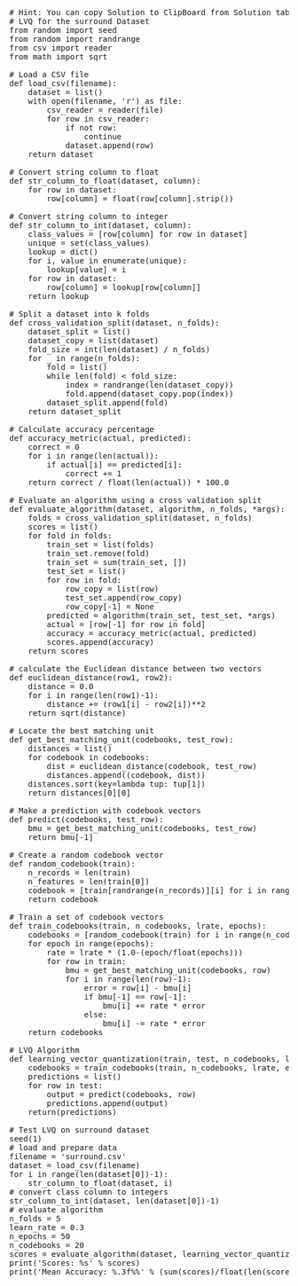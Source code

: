 <pre class="file" data-target="clipboard">
# Hint: You can copy Solution to ClipBoard from Solution tab in Step 5
# LVQ for the surround Dataset
from random import seed
from random import randrange
from csv import reader
from math import sqrt

# Load a CSV file
def load_csv(filename):
	dataset = list()
	with open(filename, 'r') as file:
		csv_reader = reader(file)
		for row in csv_reader:
			if not row:
				continue
			dataset.append(row)
	return dataset

# Convert string column to float
def str_column_to_float(dataset, column):
	for row in dataset:
		row[column] = float(row[column].strip())

# Convert string column to integer
def str_column_to_int(dataset, column):
	class_values = [row[column] for row in dataset]
	unique = set(class_values)
	lookup = dict()
	for i, value in enumerate(unique):
		lookup[value] = i
	for row in dataset:
		row[column] = lookup[row[column]]
	return lookup

# Split a dataset into k folds
def cross_validation_split(dataset, n_folds):
	dataset_split = list()
	dataset_copy = list(dataset)
	fold_size = int(len(dataset) / n_folds)
	for _ in range(n_folds):
		fold = list()
		while len(fold) < fold_size:
			index = randrange(len(dataset_copy))
			fold.append(dataset_copy.pop(index))
		dataset_split.append(fold)
	return dataset_split

# Calculate accuracy percentage
def accuracy_metric(actual, predicted):
	correct = 0
	for i in range(len(actual)):
		if actual[i] == predicted[i]:
			correct += 1
	return correct / float(len(actual)) * 100.0

# Evaluate an algorithm using a cross validation split
def evaluate_algorithm(dataset, algorithm, n_folds, *args):
	folds = cross_validation_split(dataset, n_folds)
	scores = list()
	for fold in folds:
		train_set = list(folds)
		train_set.remove(fold)
		train_set = sum(train_set, [])
		test_set = list()
		for row in fold:
			row_copy = list(row)
			test_set.append(row_copy)
			row_copy[-1] = None
		predicted = algorithm(train_set, test_set, *args)
		actual = [row[-1] for row in fold]
		accuracy = accuracy_metric(actual, predicted)
		scores.append(accuracy)
	return scores

# calculate the Euclidean distance between two vectors
def euclidean_distance(row1, row2):
	distance = 0.0
	for i in range(len(row1)-1):
		distance += (row1[i] - row2[i])**2
	return sqrt(distance)

# Locate the best matching unit
def get_best_matching_unit(codebooks, test_row):
	distances = list()
	for codebook in codebooks:
		dist = euclidean_distance(codebook, test_row)
		distances.append((codebook, dist))
	distances.sort(key=lambda tup: tup[1])
	return distances[0][0]

# Make a prediction with codebook vectors
def predict(codebooks, test_row):
	bmu = get_best_matching_unit(codebooks, test_row)
	return bmu[-1]

# Create a random codebook vector
def random_codebook(train):
	n_records = len(train)
	n_features = len(train[0])
	codebook = [train[randrange(n_records)][i] for i in range(n_features)]
	return codebook

# Train a set of codebook vectors
def train_codebooks(train, n_codebooks, lrate, epochs):
	codebooks = [random_codebook(train) for i in range(n_codebooks)]
	for epoch in range(epochs):
		rate = lrate * (1.0-(epoch/float(epochs)))
		for row in train:
			bmu = get_best_matching_unit(codebooks, row)
			for i in range(len(row)-1):
				error = row[i] - bmu[i]
				if bmu[-1] == row[-1]:
					bmu[i] += rate * error
				else:
					bmu[i] -= rate * error
	return codebooks

# LVQ Algorithm
def learning_vector_quantization(train, test, n_codebooks, lrate, epochs):
	codebooks = train_codebooks(train, n_codebooks, lrate, epochs)
	predictions = list()
	for row in test:
		output = predict(codebooks, row)
		predictions.append(output)
	return(predictions)

# Test LVQ on surround dataset
seed(1)
# load and prepare data
filename = 'surround.csv'
dataset = load_csv(filename)
for i in range(len(dataset[0])-1):
	str_column_to_float(dataset, i)
# convert class column to integers
str_column_to_int(dataset, len(dataset[0])-1)
# evaluate algorithm
n_folds = 5
learn_rate = 0.3
n_epochs = 50
n_codebooks = 20
scores = evaluate_algorithm(dataset, learning_vector_quantization, n_folds, n_codebooks, learn_rate, n_epochs)
print('Scores: %s' % scores)
print('Mean Accuracy: %.3f%%' % (sum(scores)/float(len(scores))))
</pre>

